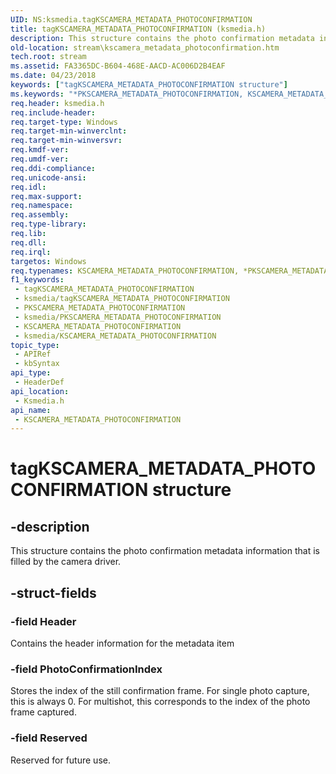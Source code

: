```yaml
---
UID: NS:ksmedia.tagKSCAMERA_METADATA_PHOTOCONFIRMATION
title: tagKSCAMERA_METADATA_PHOTOCONFIRMATION (ksmedia.h)
description: This structure contains the photo confirmation metadata information that is filled by the camera driver.
old-location: stream\kscamera_metadata_photoconfirmation.htm
tech.root: stream
ms.assetid: FA3365DC-B604-468E-AACD-AC006D2B4EAF
ms.date: 04/23/2018
keywords: ["tagKSCAMERA_METADATA_PHOTOCONFIRMATION structure"]
ms.keywords: "*PKSCAMERA_METADATA_PHOTOCONFIRMATION, KSCAMERA_METADATA_PHOTOCONFIRMATION, KSCAMERA_METADATA_PHOTOCONFIRMATION structure [Streaming Media Devices], PKSCAMERA_METADATA_PHOTOCONFIRMATION, PKSCAMERA_METADATA_PHOTOCONFIRMATION structure pointer [Streaming Media Devices], ksmedia/KSCAMERA_METADATA_PHOTOCONFIRMATION, ksmedia/PKSCAMERA_METADATA_PHOTOCONFIRMATION, stream.kscamera_metadata_photoconfirmation, tagKSCAMERA_METADATA_PHOTOCONFIRMATION"
req.header: ksmedia.h
req.include-header: 
req.target-type: Windows
req.target-min-winverclnt: 
req.target-min-winversvr: 
req.kmdf-ver: 
req.umdf-ver: 
req.ddi-compliance: 
req.unicode-ansi: 
req.idl: 
req.max-support: 
req.namespace: 
req.assembly: 
req.type-library: 
req.lib: 
req.dll: 
req.irql: 
targetos: Windows
req.typenames: KSCAMERA_METADATA_PHOTOCONFIRMATION, *PKSCAMERA_METADATA_PHOTOCONFIRMATION
f1_keywords:
 - tagKSCAMERA_METADATA_PHOTOCONFIRMATION
 - ksmedia/tagKSCAMERA_METADATA_PHOTOCONFIRMATION
 - PKSCAMERA_METADATA_PHOTOCONFIRMATION
 - ksmedia/PKSCAMERA_METADATA_PHOTOCONFIRMATION
 - KSCAMERA_METADATA_PHOTOCONFIRMATION
 - ksmedia/KSCAMERA_METADATA_PHOTOCONFIRMATION
topic_type:
 - APIRef
 - kbSyntax
api_type:
 - HeaderDef
api_location:
 - Ksmedia.h
api_name:
 - KSCAMERA_METADATA_PHOTOCONFIRMATION
---
```


# tagKSCAMERA_METADATA_PHOTOCONFIRMATION structure


## -description

This structure contains the photo confirmation metadata information that is filled by the camera driver.

## -struct-fields

### -field Header

Contains the header information for the metadata item

### -field PhotoConfirmationIndex

Stores the index of the still confirmation frame. For single photo capture, this is always 0. For multishot, this corresponds to the index of the photo frame captured.

### -field Reserved

Reserved for future use.

